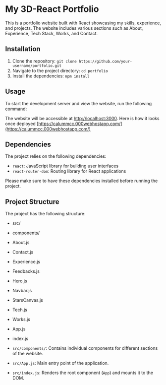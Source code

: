 # My 3D-React Portfolio

This is a portfolio website built with React showcasing my skills, experience, and projects. The website includes various sections such as About, Experience, Tech Stack, Works, and Contact.

## Installation

1. Clone the repository: `git clone https://github.com/your-username/portfolio.git`
2. Navigate to the project directory: `cd portfolio`
3. Install the dependencies: `npm install`

## Usage

To start the development server and view the website, run the following command:


The website will be accessible at [http://localhost:3000](http://localhost:3000).
Here is how it looks once deployed [https://calummcc.000webhostapp.com/](https://calummcc.000webhostapp.com/)

## Dependencies

The project relies on the following dependencies:

- `react`: JavaScript library for building user interfaces
- `react-router-dom`: Routing library for React applications

Please make sure to have these dependencies installed before running the project.

## Project Structure

The project has the following structure:

- src/
- components/
- About.js
- Contact.js
- Experience.js
- Feedbacks.js
- Hero.js
- Navbar.js
- StarsCanvas.js
- Tech.js
- Works.js
- App.js
- index.js


- `src/components/`: Contains individual components for different sections of the website.
- `src/App.js`: Main entry point of the application.
- `src/index.js`: Renders the root component (`App`) and mounts it to the DOM.






